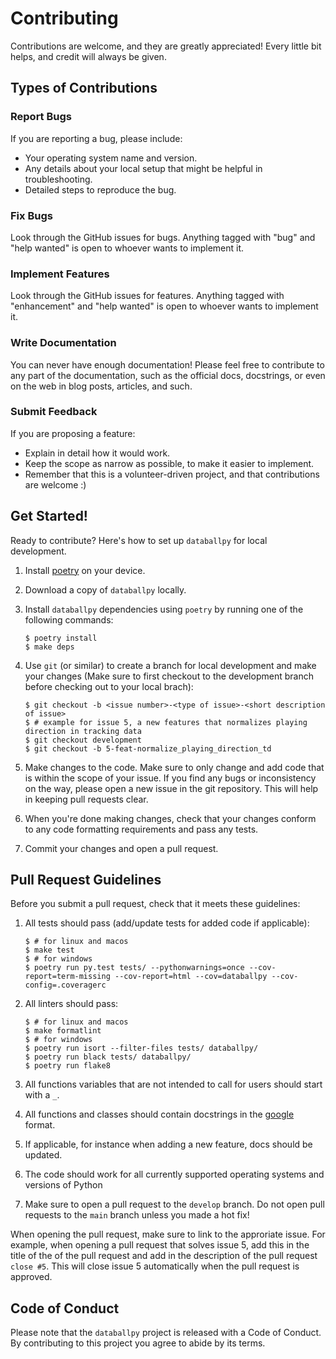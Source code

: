 # Contributing

Contributions are welcome, and they are greatly appreciated! Every little bit
helps, and credit will always be given.

## Types of Contributions

### Report Bugs

If you are reporting a bug, please include:

* Your operating system name and version.
* Any details about your local setup that might be helpful in troubleshooting.
* Detailed steps to reproduce the bug.

### Fix Bugs

Look through the GitHub issues for bugs. Anything tagged with "bug" and "help
wanted" is open to whoever wants to implement it.

### Implement Features

Look through the GitHub issues for features. Anything tagged with "enhancement"
and "help wanted" is open to whoever wants to implement it.

### Write Documentation

You can never have enough documentation! Please feel free to contribute to any
part of the documentation, such as the official docs, docstrings, or even
on the web in blog posts, articles, and such.

### Submit Feedback

If you are proposing a feature:

* Explain in detail how it would work.
* Keep the scope as narrow as possible, to make it easier to implement.
* Remember that this is a volunteer-driven project, and that contributions
  are welcome :)

## Get Started!

Ready to contribute? Here's how to set up `databallpy` for local development.

1. Install [poetry](https://python-poetry.org/) on your device. 
2. Download a copy of `databallpy` locally.
3. Install `databallpy` dependencies using `poetry` by running one of the following commands:

    ```console
    $ poetry install
    $ make deps
    ```
4. Use `git` (or similar) to create a branch for local development and make your changes (Make sure to first checkout to the development branch before checking out to your local brach):

    ```console
    $ git checkout -b <issue number>-<type of issue>-<short description of issue>
    $ # example for issue 5, a new features that normalizes playing direction in tracking data
    $ git checkout development
    $ git checkout -b 5-feat-normalize_playing_direction_td
    ```

5. Make changes to the code. Make sure to only change and add code that is within the scope of your issue. If you find any bugs or inconsistency on the way, please open a new issue in the git repository. This will help in keeping pull requests clear.

6. When you're done making changes, check that your changes conform to any code formatting requirements and pass any tests.
      
7. Commit your changes and open a pull request.

## Pull Request Guidelines

Before you submit a pull request, check that it meets these guidelines:

  1. All tests should pass (add/update tests for added code if applicable): 
     
      ```console
      $ # for linux and macos
      $ make test
      $ # for windows
      $ poetry run py.test tests/ --pythonwarnings=once --cov-report=term-missing --cov-report=html --cov=databallpy --cov-config=.coveragerc
      ```

  2. All linters should pass:
      
      ```console
      $ # for linux and macos
      $ make formatlint
      $ # for windows
      $ poetry run isort --filter-files tests/ databallpy/
      $ poetry run black tests/ databallpy/
      $ poetry run flake8
      ```

  3. All functions variables that are not intended to call for users should start with a `_`.
  4. All functions and classes should contain docstrings in the [google](https://github.com/NilsJPWerner/autoDocstring/blob/HEAD/docs/google.md) format.
  5. If applicable, for instance when adding a new feature, docs should be updated.
  6. The code should work for all currently supported operating systems and versions of Python
  7. Make sure to open a pull request to the `develop` branch. Do not open pull requests to the `main` branch unless you made a hot fix!

When opening the pull request, make sure to link to the approriate issue. For example, when opening a pull request that solves issue 5, add this in the title of the 
of the pull request and add in the description of the pull request `close #5`. This will close issue 5 automatically when the pull request is approved.

## Code of Conduct

Please note that the `databallpy` project is released with a
Code of Conduct. By contributing to this project you agree to abide by its terms.
